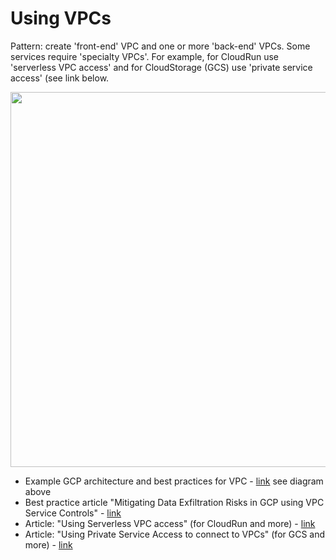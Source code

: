 # Using VPCs
Pattern: create 'front-end' VPC and one or more 'back-end' VPCs.  Some services require 'specialty VPCs'.  For example, for CloudRun use 'serverless VPC access' and for CloudStorage (GCS) use 'private service access' (see link below.  

<img src="https://github.com/lynnlangit/gcp-essentials/blob/master/3_networking/3a_VPC%20network/images/vpc-arch.png" width=600>

- Example GCP architecture and best practices for VPC - [link](https://cloud.google.com/vpc/docs/private-services-access#example) see diagram above
- Best practice article "Mitigating Data Exfiltration Risks in GCP using VPC Service Controls" - [link](https://medium.com/google-cloud/mitigating-data-exfiltration-risks-in-gcp-using-vpc-service-controls-part-1-82e2b440197)
- Article: "Using Serverless VPC access" (for CloudRun and more) - [link](https://cloud.google.com/vpc/docs/serverless-vpc-access)
- Article: "Using Private Service Access to connect to VPCs" (for GCS and more) - [link](https://cloud.google.com/vpc/docs/private-service-connect#benefits-apis)
